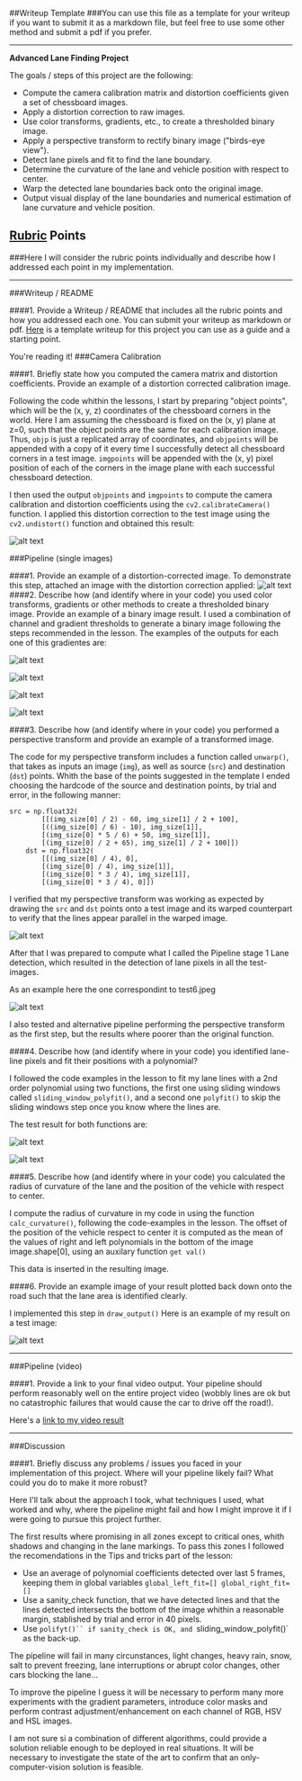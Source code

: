 ##Writeup Template
###You can use this file as a template for your writeup if you want to submit it as a markdown file, but feel free to use some other method and submit a pdf if you prefer.

---

**Advanced Lane Finding Project**

The goals / steps of this project are the following:

* Compute the camera calibration matrix and distortion coefficients given a set of chessboard images.
* Apply a distortion correction to raw images.
* Use color transforms, gradients, etc., to create a thresholded binary image.
* Apply a perspective transform to rectify binary image ("birds-eye view").
* Detect lane pixels and fit to find the lane boundary.
* Determine the curvature of the lane and vehicle position with respect to center.
* Warp the detected lane boundaries back onto the original image.
* Output visual display of the lane boundaries and numerical estimation of lane curvature and vehicle position.

[//]: # (Image References)

[image1]: ./output_images/img2.png "Undistorted"
[image2]: ./output_images/img3.png "Undistorted"
[image3]: ./output_images/img4.png "Undistorted"
[image4]: ./output_images/img5.png "Undistorted"
[image5]: ./output_images/img6.png "Undistorted"
[image6]: ./output_images/img7.png "Undistorted"
[image7]: ./output_images/img8.png "Undistorted"
[image8]: ./output_images/img10.png "Undistorted"
[image9]: ./output_images/img11.png "Undistorted"
[image10]: ./output_images/img12.png "Undistorted"
[image11]: ./output_images/img13.png "Undistorted"
[video1]: ./output_images/uno.mp4 "Undistorted"


## [Rubric](https://review.udacity.com/#!/rubrics/571/view) Points
###Here I will consider the rubric points individually and describe how I addressed each point in my implementation.  

---
###Writeup / README

####1. Provide a Writeup / README that includes all the rubric points and how you addressed each one.  You can submit your writeup as markdown or pdf.  [Here](https://github.com/udacity/CarND-Advanced-Lane-Lines/blob/master/writeup_template.md) is a template writeup for this project you can use as a guide and a starting point.  

You're reading it!
###Camera Calibration

####1. Briefly state how you computed the camera matrix and distortion coefficients. Provide an example of a distortion corrected calibration image.

Following the code whithin the lessons, I start by preparing "object points", which will be the (x, y, z) coordinates of the chessboard corners in the world. Here I am assuming the chessboard is fixed on the (x, y) plane at z=0, such that the object points are the same for each calibration image.  Thus, `objp` is just a replicated array of coordinates, and `objpoints` will be appended with a copy of it every time I successfully detect all chessboard corners in a test image.  `imgpoints` will be appended with the (x, y) pixel position of each of the corners in the image plane with each successful chessboard detection.  

I then used the output `objpoints` and `imgpoints` to compute the camera calibration and distortion coefficients using the `cv2.calibrateCamera()` function.  I applied this distortion correction to the test image using the `cv2.undistort()` function and obtained this result: 

![alt text][image1]

###Pipeline (single images)

####1. Provide an example of a distortion-corrected image.
To demonstrate this step, attached an image with the distortion correction applied:
![alt text][image2]
####2. Describe how (and identify where in your code) you used color transforms, gradients or other methods to create a thresholded binary image.  Provide an example of a binary image result.
I used a combination of channel and gradient thresholds to generate a binary image following the steps recommended in the lesson. The examples of the outputs for each one of this gradientes are:

![alt text][image3]

![alt text][image4]

![alt text][image5]

![alt text][image6]


####3. Describe how (and identify where in your code) you performed a perspective transform and provide an example of a transformed image.

The code for my perspective transform includes a function called `unwarp()`, that takes as inputs an image (`img`), as well as source (`src`) and destination (`dst`) points.  Whith the base of the points suggested in the template I ended choosing the hardcode of the source and destination points, by trial and error, in the following manner:

```
src = np.float32(
        [[(img_size[0] / 2) - 60, img_size[1] / 2 + 100],
        [((img_size[0] / 6) - 10), img_size[1]],
        [(img_size[0] * 5 / 6) + 50, img_size[1]],
        [(img_size[0] / 2 + 65), img_size[1] / 2 + 100]])
    dst = np.float32(
        [[(img_size[0] / 4), 0],
        [(img_size[0] / 4), img_size[1]],
        [(img_size[0] * 3 / 4), img_size[1]],
        [(img_size[0] * 3 / 4), 0]])
```

I verified that my perspective transform was working as expected by drawing the `src` and `dst` points onto a test image and its warped counterpart to verify that the lines appear parallel in the warped image.

![alt text][image7]

After that I was prepared to compute what I called the Pipeline stage 1 Lane detection, which resulted in the detection of lane pixels in all the test-images.

As an example here the one correspondint to test6.jpeg

![alt text][image8]

I also tested and alternative pipeline performing the perspective transform as the first step, but the results where poorer than the original function.

####4. Describe how (and identify where in your code) you identified lane-line pixels and fit their positions with a polynomial?

I followed the code examples in the lesson to fit my lane lines with a 2nd order polynomial using two functions, the first one using sliding windows called `sliding_window_polyfit()`, and a second one `polyfit()` to skip the sliding windows step once you know where the lines are.

The test result for both functions are:

![alt text][image9]

![alt text][image10]

####5. Describe how (and identify where in your code) you calculated the radius of curvature of the lane and the position of the vehicle with respect to center.

I compute the radius of curvature in my code in using the function `calc_curvature()`, following the code-examples in the lesson. The offset of the position of the vehicle respect to center it is computed as the mean of the values of right and left polynomials in the bottom of the image image.shape[0], using an auxilary function `get val()`

This data is inserted in the resulting image.

####6. Provide an example image of your result plotted back down onto the road such that the lane area is identified clearly.

I implemented this step in `draw_output()`   Here is an example of my result on a test image:

![alt text][image11]

---

###Pipeline (video)

####1. Provide a link to your final video output.  Your pipeline should perform reasonably well on the entire project video (wobbly lines are ok but no catastrophic failures that would cause the car to drive off the road!).

Here's a [link to my video result](./output_images/uno.mp4)

---

###Discussion

####1. Briefly discuss any problems / issues you faced in your implementation of this project.  Where will your pipeline likely fail?  What could you do to make it more robust?

Here I'll talk about the approach I took, what techniques I used, what worked and why, where the pipeline might fail and how I might improve it if I were going to pursue this project further.  

The first results where promising in all zones except to critical ones, whith shadows and changing in the lane markings. To pass this zones I followed the recomendations in the Tips and tricks part of the lesson:

* Use an average of polynomial coefficients detected over last 5 frames, keeping them in global variables `global_left_fit=[]
global_right_fit=[]`
* Use a sanity_check function, that we have detected lines and that the lines detected intersects the bottom of the image whithin a reasonable margin, stablished by trial and error in 40 pixels.
* Use `polifyt()`` if sanity_check is OK, and `sliding_window_polyfit()` as the back-up.

The pipeline will fail in many circunstances, light changes, heavy rain, snow, salt to prevent freezing, lane interruptions or abrupt color changes, other cars blocking the lane...

To improve the pipeline I guess it will be necessary to perform many more experiments with the gradient parameters, introduce color masks and perform contrast adjustment/enhancement on each channel of RGB, HSV and HSL images.

I am not sure si a combination of different algorithms, could provide a solution reliable enough to be deployed in real situations. It will be necessary to investigate the state of the art to confirm that an only-computer-vision solution is feasible.
